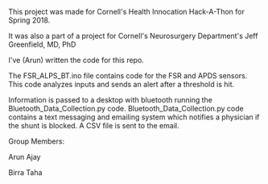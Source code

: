 This project was made for Cornell's Health Innocation Hack-A-Thon for Spring 2018.

It was also a part of a project for Cornell's Neurosurgery Department's Jeff Greenfield, MD, PhD


I've (Arun) written the code for this repo. 

The FSR_ALPS_BT.ino file contains code for the FSR and APDS sensors. 
This code analyzes inputs and sends an alert after a threshold is hit. 

Information is passed to a desktop with bluetooth running the Bluetooth_Data_Collection.py code.
Bluetooth_Data_Collection.py code contains a text messaging and emailing system which notifies a physician if the shunt is blocked. A CSV file is sent to the email. 

Group Members:

Arun Ajay

Birra Taha
